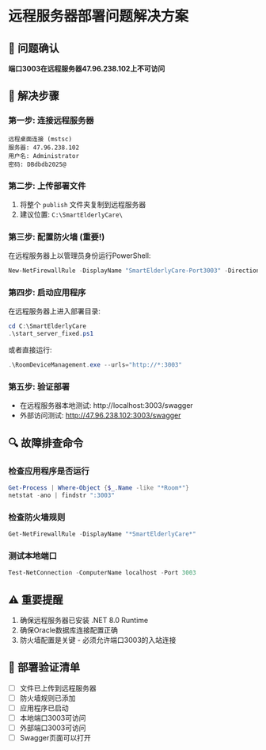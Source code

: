 # 远程服务器部署问题解决方案

## 🎯 问题确认
**端口3003在远程服务器47.96.238.102上不可访问**

## 🔧 解决步骤

### 第一步: 连接远程服务器
```
远程桌面连接 (mstsc)
服务器: 47.96.238.102
用户名: Administrator
密码: DBdbdb2025@
```

### 第二步: 上传部署文件
1. 将整个 `publish` 文件夹复制到远程服务器
2. 建议位置: `C:\SmartElderlyCare\`

### 第三步: 配置防火墙 (重要!)
在远程服务器上以管理员身份运行PowerShell:
```powershell
New-NetFirewallRule -DisplayName "SmartElderlyCare-Port3003" -Direction Inbound -Protocol TCP -LocalPort 3003 -Action Allow
```

### 第四步: 启动应用程序
在远程服务器上进入部署目录:
```powershell
cd C:\SmartElderlyCare
.\start_server_fixed.ps1
```

或者直接运行:
```powershell
.\RoomDeviceManagement.exe --urls="http://*:3003"
```

### 第五步: 验证部署
- 在远程服务器本地测试: http://localhost:3003/swagger
- 外部访问测试: http://47.96.238.102:3003/swagger

## 🔍 故障排查命令

### 检查应用程序是否运行
```powershell
Get-Process | Where-Object {$_.Name -like "*Room*"}
netstat -ano | findstr ":3003"
```

### 检查防火墙规则
```powershell
Get-NetFirewallRule -DisplayName "*SmartElderlyCare*"
```

### 测试本地端口
```powershell
Test-NetConnection -ComputerName localhost -Port 3003
```

## ⚠️ 重要提醒
1. 确保远程服务器已安装 .NET 8.0 Runtime
2. 确保Oracle数据库连接配置正确
3. 防火墙配置是关键 - 必须允许端口3003的入站连接

## 📱 部署验证清单
- [ ] 文件已上传到远程服务器
- [ ] 防火墙规则已添加
- [ ] 应用程序已启动
- [ ] 本地端口3003可访问
- [ ] 外部端口3003可访问
- [ ] Swagger页面可以打开
